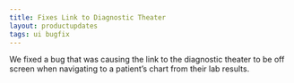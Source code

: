 ```yaml
---
title: Fixes Link to Diagnostic Theater
layout: productupdates
tags: ui bugfix
---
```

We fixed a bug that was causing the link to the diagnostic theater to be off screen when navigating to a patient’s chart from their lab results.
